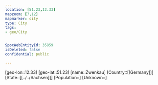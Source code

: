 ```yaml
---
location: [51.23,12.33]
mapzoom: [7,12] 
mapmarker: city 
type: City
tags:
- geo/City


SpocWebEntityId: 35859
isDeleted: false
confidential: public

---
```

[geo-lon::12.33]
[geo-lat::51.23]
[name::Zwenkau]
[Country::[[Germany]]]
[State::[[../../Sachsen]]]
[Population::]
[Unknown::]

